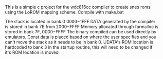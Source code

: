 This is a simple c project for the wdc816cc compiler to create snes roms using the LoROM mapping scheme.
Compile with make.bat

The stack is located in bank 0 $0000-$1FFF
DATA generated by the compiler is stored in bank 7E from $2000-$FFFF
Memory allocated through farmalloc is stored in bank 7F, $0000-$FFFF
The binary compiled can be used directly by emulators.
Const data is placed based on where the user specifies and you can't move the stack as it needs to be in bank 0.
UDATA's ROM location is hardcoded to bank 3 in the startup routine, this will need to be changed if it's ROM location is moved.
